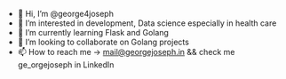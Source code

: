 - 👋 Hi, I’m @george4joseph
- 👀 I’m interested in development, Data science especially in health care
- 🌱 I’m currently learning Flask and Golang
- 💞️ I’m looking to collaborate on Golang projects
- 📫 How to reach me -> mail@georgejoseph.in   && check me ge_orgejoseph in LinkedIn

<!---
george4joseph/george4joseph is a ✨ special ✨ repository because its `README.md` (this file) appears on your GitHub profile.
You can click the Preview link to take a look at your changes.
--->
